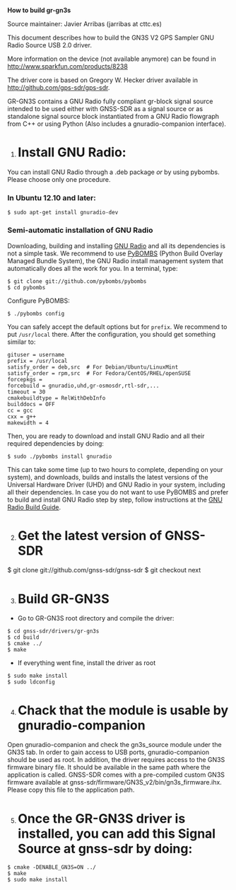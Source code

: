 **How to build gr-gn3s**

Source maintainer: Javier Arribas (jarribas at cttc.es)

This document describes how to build the GN3S V2 GPS Sampler GNU Radio Source USB 2.0 driver. 

More information on the device (not available anymore) can be found in http://www.sparkfun.com/products/8238

The driver core is based on Gregory W. Hecker driver available in http://github.com/gps-sdr/gps-sdr.

GR-GN3S contains a GNU Radio fully compliant gr-block signal source intended to be used either with GNSS-SDR as a signal source or as 
standalone signal source block instantiated from a GNU Radio flowgraph from C++ or using Python (Also includes a gnuradio-companion interface).

1. # Install GNU Radio:

You can install GNU Radio through a .deb package *or* by using pybombs. Please choose only one procedure.

### In Ubuntu 12.10 and later:

~~~~~~ 
$ sudo apt-get install gnuradio-dev 
~~~~~~



### Semi-automatic installation of GNU Radio

Downloading, building and installing [GNU Radio](http://gnuradio.org/redmine/projects/gnuradio/wiki "GNU Radio's Homepage") and all its dependencies is not a simple task. We recommend to use [PyBOMBS](http://gnuradio.org/redmine/projects/pybombs/wiki "Python Build Overlay Managed Bundle System wiki") (Python Build Overlay Managed Bundle System), the GNU Radio install management system that automatically does all the work for you. In a terminal, type:


~~~~~~ 
$ git clone git://github.com/pybombs/pybombs 
$ cd pybombs
~~~~~~

Configure PyBOMBS:

~~~~~~
$ ./pybombs config 
~~~~~~

You can safely accept the default options but for ```prefix```. We recommend to put ```/usr/local``` there. After the configuration, you should get something similar to:

~~~~~~
gituser = username
prefix = /usr/local
satisfy_order = deb,src  # For Debian/Ubuntu/LinuxMint
satisfy_order = rpm,src  # For Fedora/CentOS/RHEL/openSUSE
forcepkgs =
forcebuild = gnuradio,uhd,gr-osmosdr,rtl-sdr,...
timeout = 30
cmakebuildtype = RelWithDebInfo
builddocs = OFF
cc = gcc
cxx = g++
makewidth = 4
~~~~~~


Then, you are ready to download and install GNU Radio and all their required dependencies by doing:

~~~~~~
$ sudo ./pybombs install gnuradio
~~~~~~

This can take some time (up to two hours to complete, depending on your system), and downloads, builds and installs the latest versions of the Universal Hardware Driver (UHD) and GNU Radio in your system, including all their dependencies. 
In case you do not want to use PyBOMBS and prefer to build and install GNU Radio step by step, follow instructions at the [GNU Radio Build Guide](http://gnuradio.org/redmine/projects/gnuradio/wiki/BuildGuide).


2. # Get the latest version of GNSS-SDR

$ git clone git://github.com/gnss-sdr/gnss-sdr
$ git checkout next


3. # Build GR-GN3S

- Go to GR-GN3S root directory and compile the driver:

~~~~~~
$ cd gnss-sdr/drivers/gr-gn3s
$ cd build
$ cmake ../
$ make
~~~~~~

- If everything went fine, install the driver as root

~~~~~~
$ sudo make install
$ sudo ldconfig
~~~~~~

4. # Chack that the module is usable by gnuradio-companion
 
Open gnuradio-companion and check the gn3s_source module under the GN3S tab. 
In order to gain access to USB ports, gnuradio-companion should be used as root.
In addition, the driver requires access to the GN3S firmware binary file. 
It should be available in the same path where the application is called.
GNSS-SDR comes with a pre-compiled custom GN3S firmware available at gnss-sdr/firmware/GN3S_v2/bin/gn3s_firmware.ihx. 
Please copy this file to the application path.

5. # Once the GR-GN3S driver is installed, you can add this Signal Source at gnss-sdr by doing:

~~~~~~
$ cmake -DENABLE_GN3S=ON ../
$ make
$ sudo make install
~~~~~~

